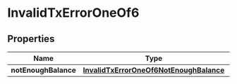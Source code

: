 
# InvalidTxErrorOneOf6

## Properties
| Name | Type | Description | Notes |
| ------------ | ------------- | ------------- | ------------- |
| **notEnoughBalance** | [**InvalidTxErrorOneOf6NotEnoughBalance**](InvalidTxErrorOneOf6NotEnoughBalance.md) |  |  |




